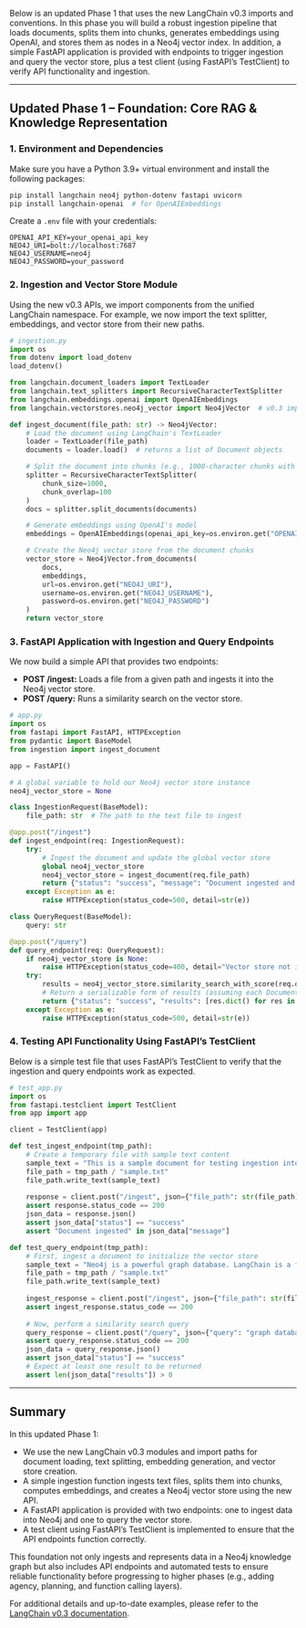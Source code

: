 Below is an updated Phase 1 that uses the new LangChain v0.3 imports and conventions. In this phase you will build a robust ingestion pipeline that loads documents, splits them into chunks, generates embeddings using OpenAI, and stores them as nodes in a Neo4j vector index. In addition, a simple FastAPI application is provided with endpoints to trigger ingestion and query the vector store, plus a test client (using FastAPI’s TestClient) to verify API functionality and ingestion.

---

## Updated Phase 1 – Foundation: Core RAG & Knowledge Representation

### 1. Environment and Dependencies

Make sure you have a Python 3.9+ virtual environment and install the following packages:

```bash
pip install langchain neo4j python-dotenv fastapi uvicorn
pip install langchain-openai  # for OpenAIEmbeddings
```

Create a `.env` file with your credentials:

```
OPENAI_API_KEY=your_openai_api_key
NEO4J_URI=bolt://localhost:7687
NEO4J_USERNAME=neo4j
NEO4J_PASSWORD=your_password
```

### 2. Ingestion and Vector Store Module

Using the new v0.3 APIs, we import components from the unified LangChain namespace. For example, we now import the text splitter, embeddings, and vector store from their new paths.

```python
# ingestion.py
import os
from dotenv import load_dotenv
load_dotenv()

from langchain.document_loaders import TextLoader
from langchain.text_splitters import RecursiveCharacterTextSplitter
from langchain.embeddings.openai import OpenAIEmbeddings
from langchain.vectorstores.neo4j_vector import Neo4jVector  # v0.3 import

def ingest_document(file_path: str) -> Neo4jVector:
    # Load the document using LangChain's TextLoader
    loader = TextLoader(file_path)
    documents = loader.load()  # returns a list of Document objects

    # Split the document into chunks (e.g., 1000-character chunks with 100-character overlap)
    splitter = RecursiveCharacterTextSplitter(
        chunk_size=1000,
        chunk_overlap=100
    )
    docs = splitter.split_documents(documents)

    # Generate embeddings using OpenAI's model
    embeddings = OpenAIEmbeddings(openai_api_key=os.environ.get("OPENAI_API_KEY"))

    # Create the Neo4j vector store from the document chunks
    vector_store = Neo4jVector.from_documents(
        docs,
        embeddings,
        url=os.environ.get("NEO4J_URI"),
        username=os.environ.get("NEO4J_USERNAME"),
        password=os.environ.get("NEO4J_PASSWORD")
    )
    return vector_store
```

### 3. FastAPI Application with Ingestion and Query Endpoints

We now build a simple API that provides two endpoints:
- **POST /ingest:** Loads a file from a given path and ingests it into the Neo4j vector store.
- **POST /query:** Runs a similarity search on the vector store.

```python
# app.py
import os
from fastapi import FastAPI, HTTPException
from pydantic import BaseModel
from ingestion import ingest_document

app = FastAPI()

# A global variable to hold our Neo4j vector store instance
neo4j_vector_store = None

class IngestionRequest(BaseModel):
    file_path: str  # The path to the text file to ingest

@app.post("/ingest")
def ingest_endpoint(req: IngestionRequest):
    try:
        # Ingest the document and update the global vector store
        global neo4j_vector_store
        neo4j_vector_store = ingest_document(req.file_path)
        return {"status": "success", "message": "Document ingested and vector store updated."}
    except Exception as e:
        raise HTTPException(status_code=500, detail=str(e))

class QueryRequest(BaseModel):
    query: str

@app.post("/query")
def query_endpoint(req: QueryRequest):
    if neo4j_vector_store is None:
        raise HTTPException(status_code=400, detail="Vector store not initialized. Please ingest a document first.")
    try:
        results = neo4j_vector_store.similarity_search_with_score(req.query, k=3)
        # Return a serializable form of results (assuming each Document object has a .dict() method)
        return {"status": "success", "results": [res.dict() for res in results]}
    except Exception as e:
        raise HTTPException(status_code=500, detail=str(e))
```

### 4. Testing API Functionality Using FastAPI’s TestClient

Below is a simple test file that uses FastAPI’s TestClient to verify that the ingestion and query endpoints work as expected.

```python
# test_app.py
import os
from fastapi.testclient import TestClient
from app import app

client = TestClient(app)

def test_ingest_endpoint(tmp_path):
    # Create a temporary file with sample text content
    sample_text = "This is a sample document for testing ingestion into Neo4j."
    file_path = tmp_path / "sample.txt"
    file_path.write_text(sample_text)
    
    response = client.post("/ingest", json={"file_path": str(file_path)})
    assert response.status_code == 200
    json_data = response.json()
    assert json_data["status"] == "success"
    assert "Document ingested" in json_data["message"]

def test_query_endpoint(tmp_path):
    # First, ingest a document to initialize the vector store
    sample_text = "Neo4j is a powerful graph database. LangChain is a framework for LLM applications."
    file_path = tmp_path / "sample.txt"
    file_path.write_text(sample_text)
    
    ingest_response = client.post("/ingest", json={"file_path": str(file_path)})
    assert ingest_response.status_code == 200
    
    # Now, perform a similarity search query
    query_response = client.post("/query", json={"query": "graph database"})
    assert query_response.status_code == 200
    json_data = query_response.json()
    assert json_data["status"] == "success"
    # Expect at least one result to be returned
    assert len(json_data["results"]) > 0
```

---

## Summary

In this updated Phase 1:
- We use the new LangChain v0.3 modules and import paths for document loading, text splitting, embedding generation, and vector store creation.
- A simple ingestion function ingests text files, splits them into chunks, computes embeddings, and creates a Neo4j vector store using the new API.
- A FastAPI application is provided with two endpoints: one to ingest data into Neo4j and one to query the vector store.
- A test client using FastAPI’s TestClient is implemented to ensure that the API endpoints function correctly.

This foundation not only ingests and represents data in a Neo4j knowledge graph but also includes API endpoints and automated tests to ensure reliable functionality before progressing to higher phases (e.g., adding agency, planning, and function calling layers).

For additional details and up-to-date examples, please refer to the [LangChain v0.3 documentation](https://python.langchain.com/docs/versions/v0_3/).